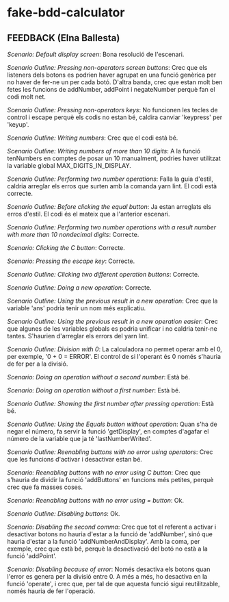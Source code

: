 # fake-bdd-calculator

## FEEDBACK (Elna Ballesta)

*Scenario: Default display screen*: Bona resolució de l'escenari.

*Scenario Outline: Pressing non-operators screen buttons*: Crec que els listeners dels botons es podrien haver agrupat en una funció genèrica per no haver de fer-ne un per cada botó. D'altra banda, crec que estan molt ben fetes les funcions de addNumber, addPoint i negateNumber perquè fan el codi molt net.

*Scenario Outline: Pressing non-operators keys*: No funcionen les tecles de control i escape perquè els codis no estan bé, caldira canviar 'keypress' per 'keyup'. 

*Scenario Outline: Writing numbers*: Crec que el codi està bé.

*Scenario Outline: Writing numbers of more than 10 digits*: A la funció tenNumbers en comptes de posar un 10 manualment, podries haver utilitzat la variable global MAX_DIGITS_IN_DISPLAY.

*Scenario Outline: Performing two number operations*: Falla la guia d'estil, caldria arreglar els erros que surten amb la comanda yarn lint. El codi està correcte.

*Scenario Outline: Before clicking the equal button*: Ja estan arreglats els erros d'estil. El codi és el mateix que a l'anterior escenari.

*Scenario Outline: Performing two number operations with a result number with more than 10 nondecimal digits*: Correcte.

*Scenario: Clicking the C button*: Correcte. 

*Scenario: Pressing the escape key*: Correcte.

*Scenario Outline: Clicking two different operation buttons*: Correcte.

*Scenario Outline: Doing a new operation*: Correcte.

*Scenario Outline: Using the previous result in a new operation*: Crec que la variable 'ans' podria tenir un nom més explicatiu. 

*Scenario Outline: Using the previous result in a new operation easier*: Crec que algunes de les variables globals es podria unificar i no caldria tenir-ne tantes. S'haurien d'arreglar els errors del yarn lint.

*Scenario Outline: Division with 0*: La calculadora no permet operar amb el 0, per exemple, '0 + 0 = ERROR'. El control de si l'operant és 0 només s'hauria de fer per a la divisió.

*Scenario: Doing an operation without a second number*: Està bé.

*Scenario: Doing an operation without a first number*: Està bé.

*Scenario Outline: Showing the first number after pressing operation*: Està bé.

*Scenario Outline: Using the Equals button without operation*: Quan s'ha de negar el número, fa servir la funció 'getDisplay', en comptes d'agafar el número de la variable que ja té 'lastNumberWrited'.

*Scenario Outline: Reenabling buttons with no error using operators*: Crec que les funcions d'activar i desactivar estan bé.

*Scenario: Reenabling buttons with no error using C button*: Crec que s'hauria de dividir la funció 'addButtons' en funcions més petites, perquè crec que fa masses coses.

*Scenario: Reenabling buttons with no error using = button*: Ok.

*Scenario Outline: Disabling buttons*: Ok.

*Scenario: Disabling the second comma*: Crec que tot el referent a activar i desactivar botons no hauria d'estar a la funció de 'addNumber', sinó que hauria d'estar a la funció 'addNumberAndDisplay'. Amb la coma, per exemple, crec que està bé, perquè la desactivació del botó no està a la funció 'addPoint'. 

*Scenario: Disabling because of error*: Només desactiva els botons quan l'error es genera per la divisió entre 0. A més a més, ho desactiva en la funció 'operate', i crec que, per tal de que aquesta funció sigui reutilitzable, només hauria de fer l'operació. 
